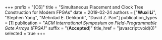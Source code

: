 +++
prefix = "[C6]"
title = "Simultaneous Placement and Clock Tree Construction for Modern FPGAs"
date = 2019-02-24
authors = ["**Wuxi Li**", "Stephen Yang", "Mehrdad E. Dehkordi", "David Z. Pan"]
publication_types = [1]
publication = "*ACM International Symposium on Field-Programmable Gate Arrays (FPGA)*"
suffix = "(**Accepted**)"
title_href = "javascript:void(0)"
selected = true
+++
